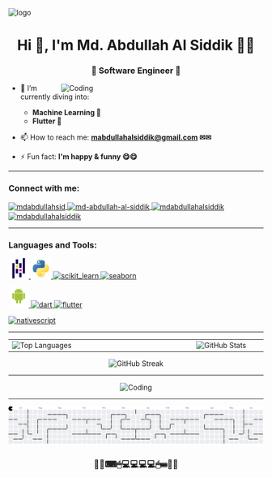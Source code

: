 ![logo](https://gist.githubusercontent.com/vininjr/d29bb07bdadb41e4b0923bc8fa748b1a/raw/88f20c9d749d756be63f22b09f3c4ac570bc5101/programming.gif)

<h1 align="center">Hi 👋, I'm Md. Abdullah Al Siddik 🖤🖤</h1>
<h3 align="center">🖤 Software Engineer 🖤</h3>

<img align="right" alt="Coding" width="400" src="https://www.analyticsinsight.net/wp-content/uploads/2020/03/AI_Animated.gif">

- 🌱 I’m currently diving into:
  - **Machine Learning 🤖**
  - **Flutter 📱**

- 📫 How to reach me: **mabdullahalsiddik@gmail.com ✉✉**

- ⚡ Fun fact: **I'm happy & funny 😋😋**

---

<h3 align="left">Connect with me:</h3>
<p align="left">
  <a href="https://twitter.com/mdabdullahsid" target="blank">
    <img align="center" src="https://raw.githubusercontent.com/rahuldkjain/github-profile-readme-generator/master/src/images/icons/Social/twitter.svg" alt="mdabdullahsid" height="30" width="40" />
  </a>
  <a href="https://linkedin.com/in/md-abdullah-al-siddik" target="blank">
    <img align="center" src="https://raw.githubusercontent.com/rahuldkjain/github-profile-readme-generator/master/src/images/icons/Social/linked-in-alt.svg" alt="md-abdullah-al-siddik" height="30" width="40" />
  </a>
  <a href="https://kaggle.com/mdabdullahalsiddik" target="blank">
    <img align="center" src="https://raw.githubusercontent.com/rahuldkjain/github-profile-readme-generator/master/src/images/icons/Social/kaggle.svg" alt="mdabdullahalsiddik" height="30" width="40" />
  </a>
  <a href="https://fb.com/mdabdullahalsiddik" target="blank">
    <img align="center" src="https://raw.githubusercontent.com/rahuldkjain/github-profile-readme-generator/master/src/images/icons/Social/facebook.svg" alt="mdabdullahalsiddik" height="30" width="40" />
  </a>
</p>

---

<h3 align="left">Languages and Tools:</h3>
<p align="left">
  <a href="https://pandas.pydata.org/" target="_blank"> <img src="https://raw.githubusercontent.com/devicons/devicon/master/icons/pandas/pandas-original.svg" alt="pandas" width="40" height="40"/> </a>
  <a href="https://www.python.org" target="_blank"> <img src="https://raw.githubusercontent.com/devicons/devicon/master/icons/python/python-original.svg" alt="python" width="40" height="40"/> </a>
  <a href="https://scikit-learn.org/" target="_blank"> <img src="https://upload.wikimedia.org/wikipedia/commons/0/05/Scikit_learn_logo_small.svg" alt="scikit_learn" width="40" height="40"/> </a>
  <a href="https://seaborn.pydata.org/" target="_blank"> <img src="https://seaborn.pydata.org/_images/logo-mark-lightbg.svg" alt="seaborn" width="40" height="40"/> </a>
</p>
<p align="left">
  <a href="https://developer.android.com" target="_blank"> <img src="https://raw.githubusercontent.com/devicons/devicon/master/icons/android/android-original-wordmark.svg" alt="android" width="40" height="40"/> </a>
  <a href="https://dart.dev" target="_blank"> <img src="https://www.vectorlogo.zone/logos/dartlang/dartlang-icon.svg" alt="dart" width="40" height="40"/> </a>
  <a href="https://flutter.dev" target="_blank"> <img src="https://www.vectorlogo.zone/logos/flutterio/flutterio-icon.svg" alt="flutter" width="40" height="40"/> </a>
</p>
<p align="left">
  <a href="https://nativescript.org/" target="_blank"> <img src="https://raw.githubusercontent.com/detain/svg-logos/master/svg/nativescript.svg" alt="nativescript" width="40" height="40"/> </a>
</p>

---

<table>
  <tr>
    <td><img align="left" width="350" src="https://github-readme-stats.vercel.app/api/top-langs?username=mdabdullahalsiddik&show_icons=true&locale=en&layout=compact" alt="Top Languages" /></td>
    <td><img align="right" width="350" src="https://github-readme-stats.vercel.app/api?username=mdabdullahalsiddik&show_icons=true&locale=en" alt="GitHub Stats" /></td>
  </tr>
</table>

<p align="center">
  <img width="600" src="https://github-readme-streak-stats.herokuapp.com/?user=mdabdullahalsiddik&" alt="GitHub Streak" />
</p>

---

<p align="center">
  <img align="center" alt="Coding" width="1000" src="https://media.tenor.com/KMFQut1j8KwAAAAd/scaler-create-impact.gif">
</p>

---

<p align="center">
  <picture>
    <source media="(prefers-color-scheme: dark)" srcset="https://raw.githubusercontent.com/mdabdullahalsiddik/mdabdullahalsiddik/output/pacman-contribution-graph-dark.svg">
    <source media="(prefers-color-scheme: light)" srcset="https://raw.githubusercontent.com/mdabdullahalsiddik/mdabdullahalsiddik/output/pacman-contribution-graph.svg">
    <img alt="Pacman contribution graph" src="https://raw.githubusercontent.com/mdabdullahalsiddik/mdabdullahalsiddik/output/pacman-contribution-graph.svg">
  </picture>
</p>

<h3 align="center">💚🖤⌨🖱💻💻💻💻🖱⌨🖤💚</h3>
